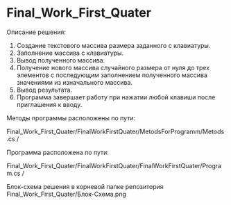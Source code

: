 # Final_Work_First_Quater
Описание решения:

1. Создание текстового массива размера заданного с клавиатуры.
2. Заполнение массива с клавиатуры.
3. Вывод полученного массива.
4. Получение нового массива случайного размера от нуля до трех элементов 
с последующим заполнением полученного массива значениями из изначального массива.
5. Вывод результата.
6. Программа завершает работу при нажатии любой клавиши после приглашения к вводу.



Методы программы расположены по пути:

Final_Work_First_Quater/FinalWorkFirstQuater/MetodsForProgramm/Metods.cs /


Программа расположена по пути:

Final_Work_First_Quater/FinalWorkFirstQuater/FinalWorkFirstQuater/Program.cs /


Блок-схема решения в корневой папке репозитория Final_Work_First_Quater/Блок-Схема.png
